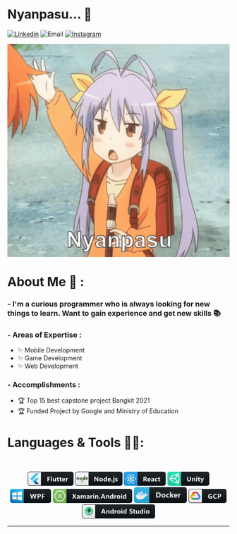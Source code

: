 # Nyanpasu... 👋

[![Linkedin](https://img.shields.io/badge/Linkedin-bobby--ang-blue)](https://www.linkedin.com/in/bobby-ang/)
![Email](https://img.shields.io/badge/Email-yeremia.blog%40gmail.com-red)
[![Instagram](https://img.shields.io/static/v1?label=Instagram&message=bobbyanggunawan&color=ff69b4)](https://www.instagram.com/bobbyanggunawan/)

<div align="center">
<img hight="300" width="700" alt="GIF" align="center" src="https://github.com/Bobby-Anggunawan/Bobby-Anggunawan/blob/main/Assets/nyanpasu.gif">
</div>


# About Me 💬 :

### - I'm a curious programmer who is always looking for new things to learn. Want to gain experience and get new skills 📚

### - Areas of Expertise :
- ✨ Mobile Development
- ✨ Game Development
- ✨ Web Development

### - Accomplishments : 
- 🏆 Top 15 best capstone project Bangkit 2021
- 🏆 Funded Project by Google and Ministry of Education


# Languages & Tools 👨‍💻:
</br>

<p align="center">

<!-- For more icons please follow  https://github.com/MikeCodesDotNET/ColoredBadges -->
<img src="https://github.com/Bobby-Anggunawan/Bobby-Anggunawan/blob/main/Assets/Icon/flutter.png" alt="flutter" hight="50">
<img src="https://github.com/Bobby-Anggunawan/Bobby-Anggunawan/blob/main/Assets/Icon/nodejs.png" alt="nodejs" hight="50">
<img src="https://github.com/Bobby-Anggunawan/Bobby-Anggunawan/blob/main/Assets/Icon/react.png" alt="react" hight="50">

<img src="https://github.com/Bobby-Anggunawan/Bobby-Anggunawan/blob/main/Assets/Icon/unity.png" alt="unity" hight="50">
<img src="https://github.com/Bobby-Anggunawan/Bobby-Anggunawan/blob/main/Assets/Icon/wpf.png" alt="wpf" hight="50">
<img src="https://github.com/Bobby-Anggunawan/Bobby-Anggunawan/blob/main/Assets/Icon/xamarin_android.png" alt="xamarin_android" hight="50">

<img src="https://github.com/Bobby-Anggunawan/Bobby-Anggunawan/blob/main/Assets/Icon/docker.png" alt="docker" width="120" hight="50">
<img src="https://github.com/Bobby-Anggunawan/Bobby-Anggunawan/blob/main/Assets/Icon/gcp.png" alt="Google Cloud Platform" hight="50">
<img src="https://github.com/Bobby-Anggunawan/Bobby-Anggunawan/blob/main/Assets/Icon/android_studio_colour.png" alt="Android Studio" hight="50">

</p>

*************
<!--
**Bobby-Anggunawan/Bobby-Anggunawan** is a ✨ _special_ ✨ repository because its `README.md` (this file) appears on your GitHub profile.

Here are some ideas to get you started:

- 🔭 I’m currently working on ...
- 🌱 I’m currently learning ...
- 👯 I’m looking to collaborate on ...
- 🤔 I’m looking for help with ...
- 💬 Ask me about ...
- 📫 How to reach me: ...
- 😄 Pronouns: ...
- ⚡ Fun fact: ...
-->

